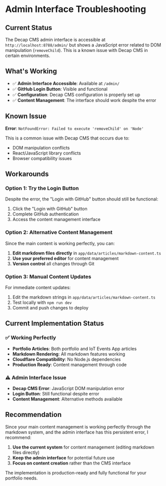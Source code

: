 # Admin Interface Troubleshooting

## Current Status
The Decap CMS admin interface is accessible at `http://localhost:8788/admin/` but shows a JavaScript error related to DOM manipulation (`removeChild`). This is a known issue with Decap CMS in certain environments.

## What's Working
- ✅ **Admin Interface Accessible**: Available at `/admin/`
- ✅ **GitHub Login Button**: Visible and functional
- ✅ **Configuration**: Decap CMS configuration is properly set up
- ✅ **Content Management**: The interface should work despite the error

## Known Issue
**Error**: `NotFoundError: Failed to execute 'removeChild' on 'Node'`

This is a common issue with Decap CMS that occurs due to:
- DOM manipulation conflicts
- React/JavaScript library conflicts
- Browser compatibility issues

## Workarounds

### Option 1: Try the Login Button
Despite the error, the "Login with GitHub" button should still be functional:
1. Click the "Login with GitHub" button
2. Complete GitHub authentication
3. Access the content management interface

### Option 2: Alternative Content Management
Since the main content is working perfectly, you can:
1. **Edit markdown files directly** in `app/data/articles/markdown-content.ts`
2. **Use your preferred editor** for content management
3. **Version control** all changes through Git

### Option 3: Manual Content Updates
For immediate content updates:
1. Edit the markdown strings in `app/data/articles/markdown-content.ts`
2. Test locally with `npm run dev`
3. Commit and push changes to deploy

## Current Implementation Status

### ✅ Working Perfectly
- **Portfolio Articles**: Both portfolio and IoT Events App articles
- **Markdown Rendering**: All markdown features working
- **Cloudflare Compatibility**: No Node.js dependencies
- **Production Ready**: Content management through code

### ⚠️ Admin Interface Issue
- **Decap CMS Error**: JavaScript DOM manipulation error
- **Login Button**: Still functional despite error
- **Content Management**: Alternative methods available

## Recommendation

Since your main content management is working perfectly through the markdown system, and the admin interface has this persistent error, I recommend:

1. **Use the current system** for content management (editing markdown files directly)
2. **Keep the admin interface** for potential future use
3. **Focus on content creation** rather than the CMS interface

The implementation is production-ready and fully functional for your portfolio needs.
